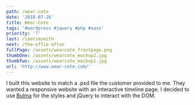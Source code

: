 ```yaml
---
path: /wear-cote
date: '2018-07-26'
title: Wear-Cote
tags: '#wordpress #jquery #php #sass'
priority: '7'
last: /iamtimsmith
next: /the-effie-afton
fullPage: /assets/wearcote_frontpage.png
thumbOne: /assets/wearcote_mockup2.jpg
thumbTwo: /assets/wearcote_mockup1.jpg
url: 'http://www.wear-cote.com/'
---
```

I built this website to match a .psd file the customer provided to me. They wanted a responsive website with an interactive timeline page. I decided to use [Bulma](https://bulma.io) for the styles and jQuery to interact with the DOM.
